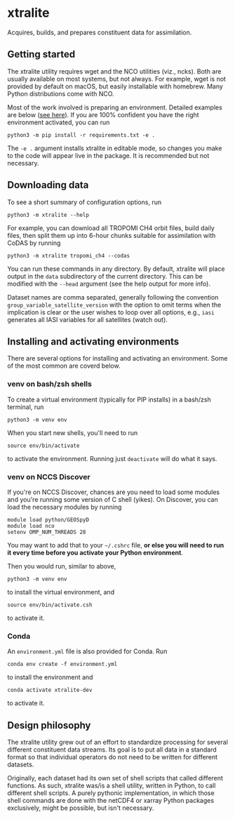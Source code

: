 # xtralite
Acquires, builds, and prepares constituent data for assimilation.

## Getting started
The xtralite utility requires wget and the NCO utilities (viz., ncks). Both are
usually available on most systems, but not always. For example, wget is not
provided by default on macOS, but easily installable with homebrew. Many Python
distributions come with NCO.

Most of the work involved is preparing an environment. Detailed examples are
below ([see here](#installing-and-activating-environments)). If you are 100%
confident you have the right environment activated, you can run
```
python3 -m pip install -r requirements.txt -e .
```
The `-e .` argument installs xtralite in editable mode, so changes you make
to the code will appear live in the package. It is recommended but not
necessary.

## Downloading data
To see a short summary of configuration options, run
```
python3 -m xtralite --help
```
For example, you can download all TROPOMI CH4 orbit files, build daily files,
then split them up into 6-hour chunks suitable for assimilation with CoDAS by
running
```
python3 -m xtralite tropomi_ch4 --codas
```

You can run these commands in any directory. By default, xtralite will place
output in the `data` subdirectory of the current directory. This can be
modified with the `--head` argument (see the help output for more info).

Dataset names are comma separated, generally following the convention
`group_variable_satellite_version` with the option to omit terms when the
implication is clear or the user wishes to loop over all options, e.g.,
`iasi` generates all IASI variables for all satellites (watch out).

## Installing and activating environments
There are several options for installing and activating an environment. Some of
the most common are coverd below.

### venv on bash/zsh shells
To create a virtual environment (typically for PIP installs) in a bash/zsh
terminal, run
```
python3 -m venv env
```

When you start new shells, you'll need to run
```
source env/bin/activate
```
to activate the environment. Running just `deactivate` will do what it
says.

### venv on NCCS Discover
If you're on NCCS Discover, chances are you need to load some modules and
you're running some version of C shell (yikes). On Discover, you can load the
necessary modules by running
```
module load python/GEOSpyD
module load nco
setenv OMP_NUM_THREADS 28
```
You may want to add that to your `~/.cshrc` file, **or else you will need
to run it every time before you activate your Python environment**.

Then you would run, similar to above,
```
python3 -m venv env
```
to install the virtual environment, and
```
source env/bin/activate.csh
```
to activate it.

### Conda
An `environment.yml` file is also provided for Conda. Run
```
conda env create -f environment.yml
```
to install the environment and
```
conda activate xtralite-dev
```
to activate it.

## Design philosophy
The xtralite utility grew out of an effort to standardize processing for
several different constituent data streams. Its goal is to put all data in a
standard format so that individual operators do not need to be written for
different datasets.

Originally, each dataset had its own set of shell scripts that called different
functions. As such, xtralite was/is a shell utility, written in Python, to call
different shell scripts. A purely pythonic implementation, in which those shell
commands are done with the netCDF4 or xarray Python packages exclusively, might
be possible, but isn't necessary.
